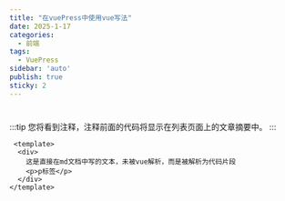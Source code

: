 ```yaml
---
title: "在vuePress中使用vue写法"
date: 2025-1-17
categories:
  - 前端
tags:
  - VuePress
sidebar: 'auto'
publish: true
sticky: 2
---
```


# <ClientOnly> <press></press> </ClientOnly>

:::tip
您将看到注释，注释前面的代码将显示在列表页面上的文章摘要中。
:::


```vue
 <template>
  <div>
    这是直接在md文档中写的文本，未被vue解析，而是被解析为代码片段
    <p>p标签</p>
  </div>
</template>
```
